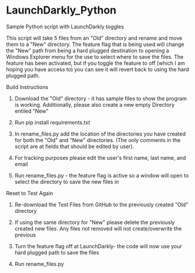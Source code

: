 # LaunchDarkly_Python
Sample Python script with LaunchDarkly toggles

This script will take 5 files from an "Old" directory and rename and move them to a "New" directory.  The feature flag that is being used will change the "New" path from being a hard plugged destination to opening a Windows Explorer menu for the use to select where to save the files.  The feature has been activated, but if you toggle the feature to off (which I am hoping you have access to) you can see it will revert back to using the hard plugged path.  

Build Instructions 

1. Download the "Old" directory - it has sample files to show the program is working.  Additionally, please also create a new empty Directory entiled "New"

2. Run pip install requirements.txt

3. In rename_files.py add the location of the directories you have created for both the "Old" and "New" directories. (The only comments in the script are at fields that should be edited by user).

4. For tracking purposes please edit the user's first name, last name, and email 

5. Run rename_files.py - the feature flag is active so a window will open to select the directory to save the new files in


Reset to Test Again 

1. Re-download the Test Files from GitHub to the previously created "Old" directory

2. If using the same directory for "New" please delete the previously created new files.  Any files not removed will not create/overwrite the previous

3. Turn the feature flag off at LaunchDarkly- the code will now use your hard plugged path to save the files

4. Run rename_files.py
